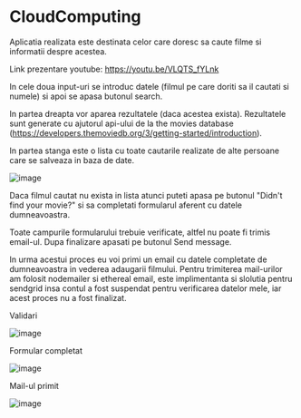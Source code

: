 # CloudComputing

Aplicatia realizata este destinata celor care doresc sa caute filme si informatii despre acestea.

Link prezentare youtube: https://youtu.be/VLQTS_fYLnk

In cele doua input-uri se introduc datele (filmul pe care doriti sa il cautati si numele) si apoi se apasa butonul search.


In partea dreapta vor aparea rezultatele (daca acestea exista). Rezultatele sunt generate cu ajutorul api-ului de la the movies database (https://developers.themoviedb.org/3/getting-started/introduction).


In partea stanga este o lista cu toate cautarile realizate de alte persoane care se salveaza in baza de date.

![image](https://user-images.githubusercontent.com/68016517/168489037-92b68596-e1e6-4b8b-ac7f-1e016c875bc7.png)

Daca filmul cautat nu exista in lista atunci puteti apasa pe butonul "Didn't find your movie?" si sa completati formularul aferent cu datele dumneavoastra.


Toate campurile formularului trebuie verificate, altfel nu poate fi trimis email-ul. Dupa finalizare apasati pe butonul Send message.


In urma acestui proces eu voi primi un email cu datele completate de dumneavoastra in vederea adaugarii filmului.
Pentru trimiterea mail-urilor am folosit nodemailer si ethereal email, este implimentanta si slolutia pentru sendgrid insa contul a fost suspendat pentru verificarea datelor mele, iar acest proces nu a fost finalizat.

Validari

![image](https://user-images.githubusercontent.com/68016517/168489062-94b21d54-8429-46d5-89d7-e48907aeb363.png)

Formular completat

![image](https://user-images.githubusercontent.com/68016517/168489067-0480a956-92c9-4047-9808-28baa68d5db9.png)

Mail-ul primit

![image](https://user-images.githubusercontent.com/68016517/168489077-0818b46e-0afd-459c-ad0e-d3760f5b705f.png)



